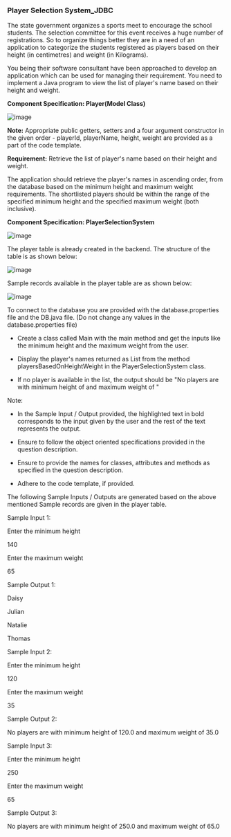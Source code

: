 ### Player Selection System_JDBC

The state government organizes a sports meet to encourage the school students. The selection committee for this event receives a huge number of registrations. So to organize things better they are in a need of an application to categorize the students registered as players based on their height (in centimetres) and weight (in Kilograms).

You being their software consultant have been approached to develop an application which can be used for managing their requirement. You need to implement a Java program to view the list of player's name based on their height and weight.

**Component Specification: Player(Model Class)**

![image](https://github.com/abhisheks008/Cognizant-Java-FSE-Hands-ons-2023/assets/68724349/f64e3fae-3e82-484d-b081-085105fb0080)

**Note:** Appropriate public getters, setters and a four argument constructor in the given order - playerId, playerName, height, weight are provided as a part of the code template.



**Requirement:** Retrieve the list of player's name based on their height and weight.

The application should retrieve the player's names in ascending order, from the database based on the minimum height and maximum weight requirements. The shortlisted players should be within the range of the specified minimum height and the specified maximum weight (both inclusive).

**Component Specification: PlayerSelectionSystem**

![image](https://github.com/abhisheks008/Cognizant-Java-FSE-Hands-ons-2023/assets/68724349/6d32c8e6-405c-4fb4-a7ba-6c81effc24c2)

The player table is already created in the backend. The structure of the table is as shown below:

![image](https://github.com/abhisheks008/Cognizant-Java-FSE-Hands-ons-2023/assets/68724349/39ef9567-3577-4cbf-abbc-b8dc58dfcf1d)

Sample records available in the player table are as shown below:

![image](https://github.com/abhisheks008/Cognizant-Java-FSE-Hands-ons-2023/assets/68724349/6ec1f069-9927-427c-8e4e-c5aed39699a3)


To connect to the database you are provided with the database.properties file and the DB.java file. (Do not change any values in the database.properties file)

- Create a class called Main with the main method and get the inputs like the minimum height and the maximum weight from the user.

- Display the player's names returned as List<String> from the method playersBasedOnHeightWeight  in the PlayerSelectionSystem class.

- If no player is available in the list, the output should be "No players are with minimum height of <minHeight> and maximum weight of <maxWeight>"



Note:

- In the Sample Input / Output provided, the highlighted text in bold corresponds to the input given by the user and the rest of the text represents the output.

- Ensure to follow the object oriented specifications provided in the question description.

- Ensure to provide the names for classes, attributes and methods as specified in the question description.

- Adhere to the code template, if provided.


The following Sample Inputs / Outputs are generated based on the above mentioned Sample records are given in the player table.



Sample Input 1:

Enter the minimum height

140

Enter the maximum weight

65

Sample Output 1:

Daisy

Julian

Natalie

Thomas



Sample Input 2:

Enter the minimum height

120

Enter the maximum weight

35

Sample Output 2:

No players are with minimum height of 120.0 and maximum weight of 35.0



Sample Input 3:

Enter the minimum height

250

Enter the maximum weight

65

Sample Output 3:

No players are with minimum height of 250.0 and maximum weight of 65.0





